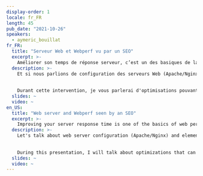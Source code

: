 ```yaml
---
display-order: 1
locale: fr_FR
length: 45
pub_date: "2021-10-26"
speakers:
  - aymeric_bouillat
fr_FR:
  title: "Serveur Web et Webperf vu par un SEO"
  excerpt: >-
    Améliorer son temps de réponse serveur, c’est un des basiques de la performance web. Trucs et astuces pour un meilleur TTFB, vu par un référenceur.
  description: >-
    Et si nous parlions de configuration des serveurs Web (Apache/Nginx) et des éléments qui peuvent impacter certains KPI (ex: TTFB) ?  Ayant effectué un grand nombre de migrations SEO, j’ai souvent rencontré plusieurs problématiques en terme de redirections 301 et de configuration serveur. Un TTFB dégradé peut également avoir un impact sur les sites à forte volumétrie sur le crawl de Google (crawl budget).
    
    
    Durant cette intervention, je vous parlerai d'optimisations pouvant faciliter le temps de réponse du serveur sur Apache/Nginx , d'en-têtes HTTP orientées SEO, et des avantages / inconvénients de certains modules liés à la Webperf sur Apache/Nginx.
  slides: ~
  video: ~
en_US:
  title: "Web server and Webperf seen by an SEO"
  excerpt: >-
    Improving your server response time is one of the basics of web performance. Tips and tricks for a better TTFB, seen by a SEO.
  description: >-
    Let's talk about web server configuration (Apache/Nginx) and elements that can impact certain KPIs (e.g. TTFB).  Having done a lot of SEO migrations, I have often encountered several issues in terms of 301 redirects and server configuration. A degraded TTFB can also have an impact on high volume sites on the Google crawl (crawl budget).
    
    
    During this presentation, I will talk about optimizations that can ease the server response time on Apache/Nginx, SEO oriented HTTP headers, and the advantages / disadvantages of some modules related to the Webperf on Apache/Nginx.
  slides: ~
  video: ~
---
```

